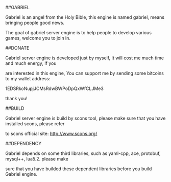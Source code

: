 ##GABRIEL

  Gabriel is an angel from the Holy Bible, this engine is named gabriel, means bringing people good news.
  
  The goal of gabriel server engine is to help people to develop various games, welcome you to join in.

##DONATE

  Gabriel server engine is developed just by myself, It will cost me much time and much energy, If you 
  
  are interested in this engine, You can support me by sending some bitcoins to my wallet address:
  
  1EDSRkoNupjJCMsRdwBWPoDpQxWfCLJMe3
  
  thank you!
  
##BUILD

  Gabriel server engine is build by scons tool, please make sure that you have installed scons, please refer 
  
  to scons official site: http://www.scons.org/
  
##DEPENDENCY

  Gabriel depends on some third libraries, such as yaml-cpp, ace, protobuf, mysql++, lua5.2. please make 
  
  sure that you have builded these dependent libraries before you build Gabriel engine.
  
  

